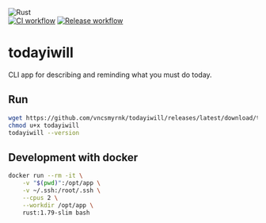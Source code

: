 ![Rust](https://img.shields.io/badge/rust-%23000000.svg?style=for-the-badge&logo=rust&logoColor=white)
<br>
[![CI workflow](https://github.com/vncsmyrnk/todayiwill/actions/workflows/ci.yml/badge.svg)](https://github.com/vncsmyrnk/todayiwill/actions/workflows/ci.yml)
[![Release workflow](https://github.com/vncsmyrnk/todayiwill/actions/workflows/release.yml/badge.svg)](https://github.com/vncsmyrnk/todayiwill/actions/workflows/release.yml)

# todayiwill

CLI app for describing and reminding what you must do today.

## Run

```bash
wget https://github.com/vncsmyrnk/todayiwill/releases/latest/download/todayiwill
chmod u+x todayiwill
todayiwill --version
```

## Development with docker

```bash
docker run --rm -it \
    -v "$(pwd)":/opt/app \
    -v ~/.ssh:/root/.ssh \
    --cpus 2 \
    --workdir /opt/app \
    rust:1.79-slim bash
```
